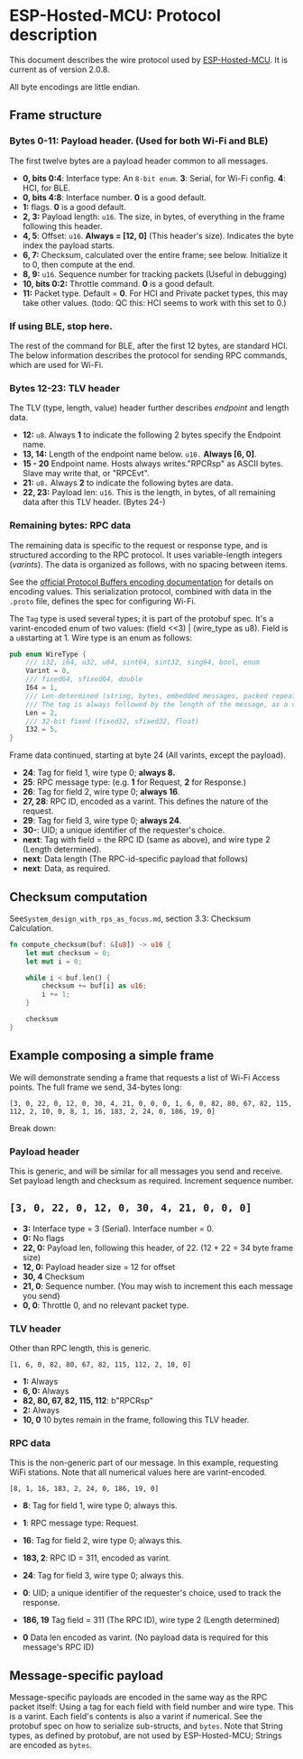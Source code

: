 # ESP-Hosted-MCU: Protocol description

This document describes the wire protocol used by [ESP-Hosted-MCU](https://github.com/espressif/esp-hosted-mcu).
It is current as of version 2.0.8.

All byte encodings are little endian.

## Frame structure

### Bytes 0-11: Payload header. (Used for both Wi-Fi and BLE)
The first twelve bytes are a payload header common to all messages.

- **0, bits 0:4**: Interface type: An `8-bit enum`.  **3**: Serial, for Wi-Fi config. **4**: HCI, for BLE.
- **0, bits 4:8**: Interface number. **0** is a good default.
- **1:** flags. **0** is a good default.
- **2, 3:** Payload length: `u16`. The size, in bytes, of everything in the frame following this header.
- **4, 5**: Offset: `u16`. **Always = [12, 0]** (This header's size). Indicates the byte index the payload starts.
- **6, 7:** Checksum, calculated over the entire frame; see below. Initialize it to 0, then compute at the end.
- **8, 9:** `u16`. Sequence number for tracking packets (Useful in debugging)
- **10, bits 0:2:** Throttle command. **0** is a good default.
- **11:** Packet type. Default = **0**. For HCI and Private packet types, this may take other values. (todo: QC this: HCI seems to work with this set to 0.)


### If using BLE, stop here. 
The rest of the command for BLE, after the first 12 bytes, are standard HCI. The below information
describes the protocol for sending RPC commands, which are used for Wi-Fi.

### Bytes 12-23: TLV header
The TLV (type, length, value) header further describes _endpoint_ and length data.

- **12:** `u8`. Always **1** to indicate the following 2 bytes specify the Endpoint name.
- **13, 14:** Length of the endpoint name below. `u16.` **Always [6, 0]**.
- **15 - 20** Endpoint name. Hosts always writes."RPCRsp" as ASCII bytes. Slave may write that, or "RPCEvt".
- **21:** `u8.` Always **2** to indicate the following bytes are data.
- **22, 23:** Payload len: `u16`. This is the length, in bytes, of all remaining data after this TLV header. (Bytes 24-)


### Remaining bytes: RPC data
The remaining data is specific to the request or response type, and is structured according to the RPC protocol.
It uses variable-length integers (_varints_). The data is organized as follows, with no spacing between items. 

See the [official Protocol Buffers encoding documentation](https://protobuf.dev/programming-guides/encoding/) for details on encoding values. This serialization protocol, combined with data in the
`.proto` file, defines the spec for configuring Wi-Fi.

The `Tag` type is used several types; it is part of the protobuf spec. It's a varint-encoded enum of two values: (field <<3) | (wire_type as u8). 
Field is a `u8`starting at 1. Wire type is an enum as follows:

```rust
pub enum WireType {
    /// i32, i64, u32, u64, sint64, sint32, sing64, bool, enum
    Varint = 0,
    /// fixed64, sfixed64, double
    I64 = 1,
    /// Len-determined (string, bytes, embedded messages, packed repeated fields).
    /// The tag is always followed by the length of the message, as a varint.
    Len = 2,
    /// 32-bit fixed (fixed32, sfixed32, float)
    I32 = 5,
}
```

Frame data continued, starting at byte 24 (All varints, except the payload).

- **24**: Tag for field 1, wire type 0; **always 8.**
- **25**: RPC message type: (e.g. **1** for Request, **2** for Response.)
- **26**: Tag for field 2, wire type 0; **always 16**.
- **27, 28**: RPC ID, encoded as a varint. This defines the nature of the request.
- **29**: Tag for field 3, wire type 0; **always 24**.
- **30-**: UID; a unique identifier of the requester's choice.
- **next**: Tag with field = the RPC ID (same as above), and wire type 2 (Length determined).
- **next**: Data length (The RPC-id-specific payload that follows)
- **next**: Data, as required.


## Checksum computation
See`System_design_with_rps_as_focus.md`, section 3.3: Checksum Calculation.
```rust
fn compute_checksum(buf: &[u8]) -> u16 {
    let mut checksum = 0;
    let mut i = 0;

    while i < buf.len() {
        checksum += buf[i] as u16;
        i += 1;
    }

    checksum
}
```


## Example composing a simple frame
We will demonstrate sending a frame that requests a list of Wi-Fi Access points. The full frame we send, 34-bytes long:

`[3, 0, 22, 0, 12, 0, 30, 4, 21, 0, 0, 0, 1, 6, 0, 82, 80, 67, 82, 115, 112, 2, 10, 0, 8, 1, 16, 183, 2, 24, 0, 186, 19, 0]`

Break down:

### Payload header
This is generic, and will be similar for all messages you send and receive. Set payload length and checksum as
required. Increment sequence number.

`[3, 0, 22, 0, 12, 0, 30, 4, 21, 0, 0, 0]`
- 
- **3:** Interface type = 3 (Serial). Interface number = 0.
- **0:** No flags
- **22, 0:** Payload len, following this header, of 22. (12 + 22 = 34 byte frame size)
- **12, 0:** Payload header size = 12 for offset
- **30, 4** Checksum
- **21, 0**: Sequence number. (You may wish to increment this each message you send)
- **0, 0**: Throttle 0, and no relevant packet type.


### TLV header
Other than RPC length, this is generic.

`[1, 6, 0, 82, 80, 67, 82, 115, 112, 2, 10, 0]`

- **1:** Always
- **6, 0:** Always
- **82, 80, 67, 82, 115, 112**: b"RPCRsp"
- **2:** Always
- **10, 0** 10 bytes remain in the frame, following this TLV header.


### RPC data
This is the non-generic part of our message. In this example, requesting WiFi stations.
Note that all numerical values here are varint-encoded.

`[8, 1, 16, 183, 2, 24, 0, 186, 19, 0]`

- **8**: Tag for field 1, wire type 0; always this.
- **1**: RPC message type: Request.
- **16**: Tag for field 2, wire type 0; always this.
- **183, 2**: RPC ID = 311, encoded as varint.
- **24**: Tag for field 3, wire type 0; always this.
- **0**: UID; a unique identifier of the requester's  choice, used to track the response.

- **186, 19** Tag field = 311 (The RPC ID), wire type 2 (Length determined)
- **0** Data len encoded as varint. (No payload data is required for this message's RPC ID)


## Message-specific payload
Message-specific payloads are encoded in the same way as the RPC packet itself: Using a tag for each field with field
number and wire type. This is a varint. Each field's contents is also a varint if numerical.
See the protobuf spec on how to serialize sub-structs, and `bytes`. Note that String types,
as defined by protobuf, are not used by ESP-Hosted-MCU; Strings are encoded as `bytes`.